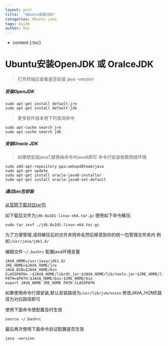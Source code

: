 ```yaml
---
layout: post
title:  "Ubuntu安装JDK"
categories: Ubuntu java
tags: Guide
author: Roc
---
```


* content
{:toc}


# Ubuntu安装OpenJDK 或 OralceJDK

>打开终端后查看是否安装
java -version

##### 安装OpenJDK

```shell
sudo apt-get install default-jre
sudo apt-get install default-jdk
```
>更多软件版本用下列查询命令

```shell
sudo apt-cache search jre
sudo apt-cache search jdk
```

##### 安装Oracle JDK


>如果想安装java7,替换掉命令中java8即可
>命令行安装依赖网络环境

```shell
sudo add-apt-repository ppa:webupd8team/java
sudo apt-get update
sudo apt-get install oracle-java8-installer
sudo apt-get install oracle-java8-set-default
```


##### 通过bin包安装
[从官网下载对应tar包](http://www.oracle.com/technetwork/java/javase/downloads/jdk8-downloads-2133151.html)

如下载后文件为`jdk-8u101-linux-x64.tar.gz`
使用如下命令解压:


```shell
sudo tar zxvf ./jdk-8u101-linux-x64.tar.gz
```
为了方便管理,请将解压后的文件夹短命名然后移至到你的统一包管理文件夹内
例如:`/usr/java/jdk1.8/`

编辑文件 `~/.bashrc` 配置java环境变量


```shell
JAVA_HOME=/usr/java/jdk1.8/
JRE_HOME=$JAVA_HOME/jre
JAVA_BIN=$JAVA_HOME/bin
CLASSPATH=.:$JAVA_HOME/lib/dt.jar:$JAVA_HOME/lib/tools.jar:$JRE_HOME/lib
PATH=$PATH:$JAVA_HOME/bin:$JRE_HOME/bin
export JAVA_HOME JRE_HOME PATH CLASSPATH
```

如果使用命令行源安装,默认安装路径为`/usr/lib/jvm/xxxxx`
修改JAVA_HOME路径为对应路径即可

使用下面命令使配置及时生效


```shell
source ~/.bashrc
```
最后再次使用下面命令验证配置是否生效

```shell
java -version
```
